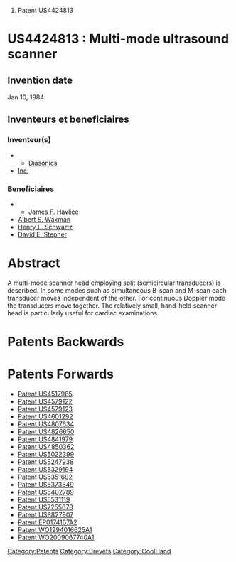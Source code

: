 1.  Patent US4424813

US4424813 : Multi-mode ultrasound scanner
=========================================

Invention date
--------------

Jan 10, 1984

Inventeurs et beneficiaires
---------------------------

### Inventeur(s)

-   -   [Diasonics](Diasonics "wikilink")
-   [Inc.](Inc. "wikilink")

### Beneficiaires

-   -   [James F. Havlice](James_F._Havlice "wikilink")
-   [Albert S. Waxman](Albert_S._Waxman "wikilink")
-   [Henry L. Schwartz](Henry_L._Schwartz "wikilink")
-   [David E. Stepner](David_E._Stepner "wikilink")

Abstract
========

A multi-mode scanner head employing split (semicircular transducers) is
described. In some modes such as simultaneous B-scan and M-scan each
transducer moves independent of the other. For continuous Doppler mode
the transducers move together. The relatively small, hand-held scanner
head is particularly useful for cardiac examinations.

Patents Backwards
=================

Patents Forwards
================

-   [Patent US4517985](Patent_US4517985 "wikilink")
-   [Patent US4579122](Patent_US4579122 "wikilink")
-   [Patent US4579123](Patent_US4579123 "wikilink")
-   [Patent US4601292](Patent_US4601292 "wikilink")
-   [Patent US4807634](Patent_US4807634 "wikilink")
-   [Patent US4826650](Patent_US4826650 "wikilink")
-   [Patent US4841979](Patent_US4841979 "wikilink")
-   [Patent US4850362](Patent_US4850362 "wikilink")
-   [Patent US5022399](Patent_US5022399 "wikilink")
-   [Patent US5247938](Patent_US5247938 "wikilink")
-   [Patent US5329194](Patent_US5329194 "wikilink")
-   [Patent US5351692](Patent_US5351692 "wikilink")
-   [Patent US5373849](Patent_US5373849 "wikilink")
-   [Patent US5402789](Patent_US5402789 "wikilink")
-   [Patent US5531119](Patent_US5531119 "wikilink")
-   [Patent US7255678](Patent_US7255678 "wikilink")
-   [Patent US8827907](Patent_US8827907 "wikilink")
-   [Patent EP0174167A2](Patent_EP0174167A2 "wikilink")
-   [Patent WO1994016625A1](Patent_WO1994016625A1 "wikilink")
-   [Patent WO2009067740A1](Patent_WO2009067740A1 "wikilink")

<Category:Patents> <Category:Brevets> <Category:CoolHand>
